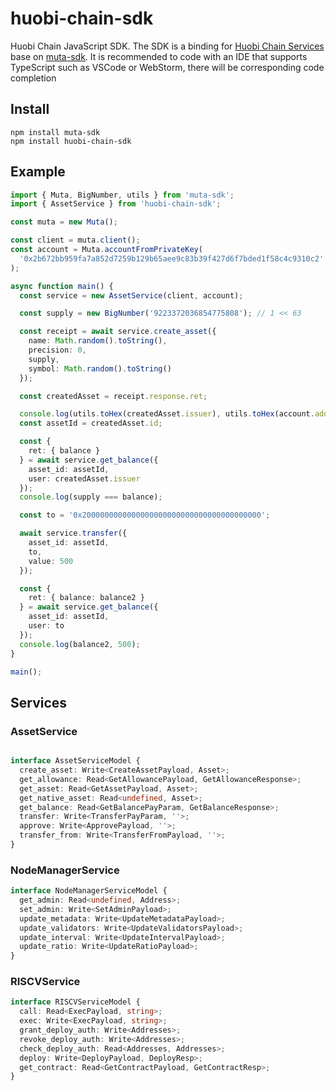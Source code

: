 # huobi-chain-sdk

Huobi Chain JavaScript SDK. The SDK is a binding for [Huobi Chain Services](https://github.com/HuobiGroup/huobi-chain/tree/master/services)  
base on [muta-sdk](https://github.com/nervosnetwork/muta-sdk-js). It is recommended to code with an IDE that supports TypeScript such as VSCode or WebStorm, 
there will be corresponding code completion

## Install

```
npm install muta-sdk
npm install huobi-chain-sdk
```

## Example

```typescript
import { Muta, BigNumber, utils } from 'muta-sdk';
import { AssetService } from 'huobi-chain-sdk';

const muta = new Muta();

const client = muta.client();
const account = Muta.accountFromPrivateKey(
  '0x2b672bb959fa7a852d7259b129b65aee9c83b39f427d6f7bded1f58c4c9310c2'
);

async function main() {
  const service = new AssetService(client, account);

  const supply = new BigNumber('9223372036854775808'); // 1 << 63

  const receipt = await service.create_asset({
    name: Math.random().toString(),
    precision: 0,
    supply,
    symbol: Math.random().toString()
  });

  const createdAsset = receipt.response.ret;

  console.log(utils.toHex(createdAsset.issuer), utils.toHex(account.address));
  const assetId = createdAsset.id;

  const {
    ret: { balance }
  } = await service.get_balance({
    asset_id: assetId,
    user: createdAsset.issuer
  });
  console.log(supply === balance);

  const to = '0x2000000000000000000000000000000000000000';

  await service.transfer({
    asset_id: assetId,
    to,
    value: 500
  });

  const {
    ret: { balance: balance2 }
  } = await service.get_balance({
    asset_id: assetId,
    user: to
  });
  console.log(balance2, 500);
}

main();
```

## Services

### AssetService

```typescript

interface AssetServiceModel {
  create_asset: Write<CreateAssetPayload, Asset>;
  get_allowance: Read<GetAllowancePayload, GetAllowanceResponse>;
  get_asset: Read<GetAssetPayload, Asset>;
  get_native_asset: Read<undefined, Asset>;
  get_balance: Read<GetBalancePayParam, GetBalanceResponse>;
  transfer: Write<TransferPayParam, ''>;
  approve: Write<ApprovePayload, ''>;
  transfer_from: Write<TransferFromPayload, ''>;
}
```

### NodeManagerService

```typescript
interface NodeManagerServiceModel {
  get_admin: Read<undefined, Address>;
  set_admin: Write<SetAdminPayload>;
  update_metadata: Write<UpdateMetadataPayload>;
  update_validators: Write<UpdateValidatorsPayload>;
  update_interval: Write<UpdateIntervalPayload>;
  update_ratio: Write<UpdateRatioPayload>;
}
```

### RISCVService

```typescript
interface RISCVServiceModel {
  call: Read<ExecPayload, string>;
  exec: Write<ExecPayload, string>;
  grant_deploy_auth: Write<Addresses>;
  revoke_deploy_auth: Write<Addresses>;
  check_deploy_auth: Read<Addresses, Addresses>;
  deploy: Write<DeployPayload, DeployResp>;
  get_contract: Read<GetContractPayload, GetContractResp>;
}
```
